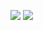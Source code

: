 

![](https://tenor.com/pt-BR/view/evangelion-gif-22203236)
![](https://tenor.com/pt-BR/view/shinji-gif-15934416100573032598)
